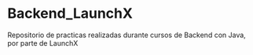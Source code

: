 # Backend_LaunchX
Repositorio de practicas realizadas durante cursos de Backend con Java, por parte de LaunchX
